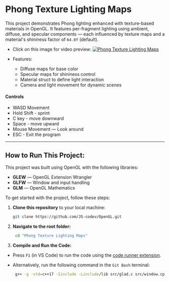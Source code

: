 
# Phong Texture Lighting Maps
This project demonstrates Phong lighting enhanced with texture-based materials in OpenGL. It features per-fragment lighting using ambient, diffuse, and specular components — each influenced by texture maps and a material's shininess factor of `64.0f` (default).

- Click on this image for video preview:
[![Phong Texture Lighting Maps](https://img.youtube.com/vi/YVvCJwkp6os/maxresdefault.jpg)](https://youtu.be/YVvCJwkp6os)

- Features:
   - Diffuse maps for base color
   - Specular maps for shininess control
   - Material struct to define light interaction
   - Camera and light movement for dynamic scenes

#### Controls

- WASD Movement
- Hold Shift - sprint
- C key - move downward
- Space - move upward
- Mouse Movement — Look around
- ESC - Exit the program

---

## How to Run This Project:

This project was built using OpenGL with the following libraries:
- **GLEW** — OpenGL Extension Wrangler
- **GLFW** — Window and input handling
- **GLM**  — OpenGL Mathematics

To get started with the project, follow these steps:

1. **Clone this repository** to your local machine:
   ```bash
   git clone https://github.com/JS-codev/OpenGL.git
   ```

2. **Navigate to the root folder:**
   ```bash
    cd "Phong Texture Lighting Maps"
   ```
3. **Compile and Run the Code:**
- Press `F1` (in VS Code) to run the code using the [code runner extension](https://marketplace.visualstudio.com/items?itemName=formulahendry.code-runner).
- Alternatively, run the following command in the `Git Bash` terminal:

   ```bash
    g++ -g -std=c++17 -Iinclude -Linclude/lib src/glad.c src/window.cpp src/main.cpp -lglfw3dll -lopengl32 -o build/run.exe && build/run.exe
   ```
   